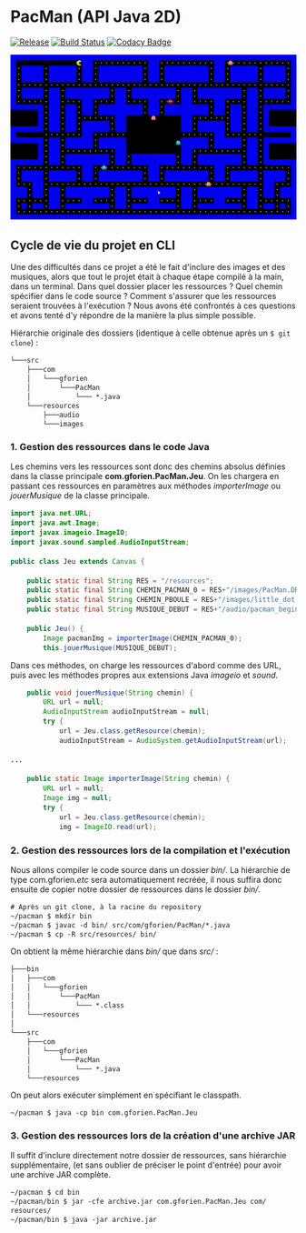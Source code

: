 PacMan (API Java 2D)
=================
[![Release](https://img.shields.io/github/release/gforien/pacman.svg)](https://github.com/gforien/PacMan/releases)
[![Build Status](https://travis-ci.org/gforien/PacMan.svg?branch=master)](https://travis-ci.org/gforien/PacMan)
[![Codacy Badge](https://api.codacy.com/project/badge/Grade/699010f64cc548d89e8c333bcfb419c6)](https://www.codacy.com/app/kyoto-public/PacMan?utm_source=github.com&amp;utm_medium=referral&amp;utm_content=gforien/PacMan&amp;utm_campaign=Badge_Grade)

![Screenshot](screenshot.gif)

## Cycle de vie du projet en CLI
Une des difficultés dans ce projet a été le fait d'inclure des images et des musiques, alors que tout le projet était à chaque étape compilé à la main, dans un terminal. Dans quel dossier placer les ressources ? Quel chemin spécifier dans le code source ? Comment s'assurer que les ressources seraient trouvées à l'exécution ? Nous avons été confrontés à ces questions et avons tenté d'y répondre de la manière la plus simple possible.

Hiérarchie originale des dossiers (identique à celle obtenue après un `$ git clone`) : 
```
└───src
    ├───com
    │   └───gforien
    │       └───PacMan
    │           └─── *.java
    └───resources
        ├───audio
        └───images
```


### 1. Gestion des ressources dans le code Java

Les chemins vers les ressources sont donc des chemins absolus définies dans la classe principale **com.gforien.PacMan.Jeu**. On les chargera en passant ces ressources en paramètres aux méthodes *importerImage* ou *jouerMusique* de la classe principale.
```java
import java.net.URL;
import java.awt.Image;
import javax.imageio.ImageIO;
import javax.sound.sampled.AudioInputStream;

public class Jeu extends Canvas {

    public static final String RES = "/resources";
    public static final String CHEMIN_PACMAN_0 = RES+"/images/PacMan.DROITE/5.png";
    public static final String CHEMIN_PBOULE = RES+"/images/little_dot.png";
    public static final String MUSIQUE_DEBUT = RES+"/audio/pacman_beginning.wav";

    public Jeu() {
        Image pacmanImg = importerImage(CHEMIN_PACMAN_0);
        this.jouerMusique(MUSIQUE_DEBUT);
```

Dans ces méthodes, on charge les ressources d'abord comme des URL, puis avec les méthodes propres aux extensions Java *imageio* et *sound*.
```java
    public void jouerMusique(String chemin) {
        URL url = null;
        AudioInputStream audioInputStream = null;
        try {
            url = Jeu.class.getResource(chemin);
            audioInputStream = AudioSystem.getAudioInputStream(url);

...

    public static Image importerImage(String chemin) {
        URL url = null;
        Image img = null;
        try {
            url = Jeu.class.getResource(chemin);
            img = ImageIO.read(url);
```


### 2. Gestion des ressources lors de la compilation et l'exécution

Nous allons compiler le code source dans un dossier *bin/*. La hiérarchie de type com.gforien.*etc* sera automatiquement recréée, il nous suffira donc ensuite de copier notre dossier de ressources dans le dossier *bin/*.
```
# Après un git clone, à la racine du repository
~/pacman $ mkdir bin
~/pacman $ javac -d bin/ src/com/gforien/PacMan/*.java
~/pacman $ cp -R src/resources/ bin/
```

On obtient la même hiérarchie dans *bin/* que dans *src/* : 
```
├───bin
│   ├───com
│   │   └───gforien
│   │       └───PacMan
│   │           └─── *.class
│   └───resources
│
└───src
    ├───com
    │   └───gforien
    │       └───PacMan
    │           └─── *.java
    └───resources
```

On peut alors exécuter simplement en spécifiant le classpath.
```
~/pacman $ java -cp bin com.gforien.PacMan.Jeu
```

### 3. Gestion des ressources lors de la création d'une archive JAR

Il suffit d'inclure directement notre dossier de ressources, sans hiérarchie supplémentaire, (et sans oublier de préciser le point d'entrée) pour avoir une archive JAR complète.
```
~/pacman $ cd bin
~/pacman/bin $ jar -cfe archive.jar com.gforien.PacMan.Jeu com/ resources/
~/pacman/bin $ java -jar archive.jar
```

